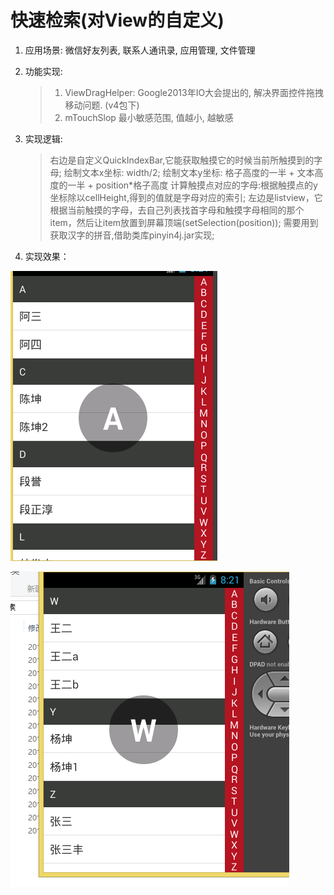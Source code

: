 # 快速检索(对View的自定义) 

1. 应用场景: 微信好友列表, 联系人通讯录, 应用管理, 文件管理
2. 功能实现:

   >  1. ViewDragHelper: Google2013年IO大会提出的,
   >   解决界面控件拖拽移动问题. (v4包下)
   >  2. mTouchSlop 最小敏感范围, 值越小, 越敏感

3. 实现逻辑:


   > 右边是自定义QuickIndexBar,它能获取触摸它的时候当前所触摸到的字母;
   > 绘制文本x坐标: width/2;
   > 绘制文本y坐标: 格子高度的一半 + 文本高度的一半 + position*格子高度
   > 计算触摸点对应的字母:根据触摸点的y坐标除以cellHeight,得到的值就是字母对应的索引;
   > 左边是listview，它根据当前触摸的字母，去自己列表找首字母和触摸字母相同的那个
   > item，然后让item放置到屏幕顶端(setSelection(position));
   > 需要用到获取汉字的拼音,借助类库pinyin4j.jar实现;
   
4. 实现效果：

![](/image/1.png)

![](/image/2.png)
